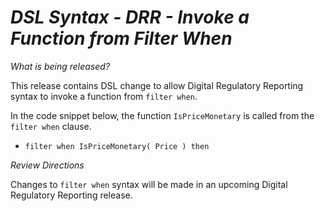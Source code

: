 # *DSL Syntax - DRR - Invoke a Function from Filter When*

_What is being released?_

This release contains DSL change to allow Digital Regulatory Reporting syntax to invoke a function from `filter when`.

In the code snippet below, the function `IsPriceMonetary` is called from the `filter when` clause.

- `filter when IsPriceMonetary( Price ) then`

_Review Directions_

Changes to `filter when` syntax will be made in an upcoming Digital Regulatory Reporting release.
